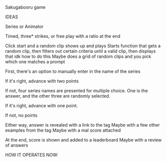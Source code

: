 Sakugabooru game

IDEAS

Series or Animator

Timed, three* strikes, or free play with a ratio at the end

Click start and a random clip shows up and plays
        Starts function that gets a random clip, then filters out certain criteria until a valid clip, then displays that
            idk how to do this
        Maybe does a grid of random clips and you pick which one matches a prompt


First, there's an option to manually enter in the name of the series

If it's right, advance with two points

If not, four series names are presented for multiple choice. One is the 
answer, and the other three are randomly selected.

If it's right, advance with one point. 

If not, no points

Either way, answer is revealed with a link to the tag
    Maybe with a few other examples from the tag
    Maybe with a mal score attached

At the end, score is shown and added to a leaderboard
    Maybe with a review of answers


HOW IT OPERATES NOW:
